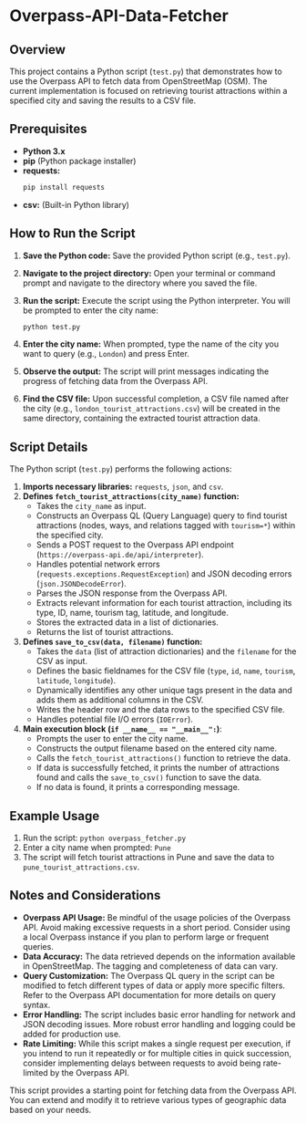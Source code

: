 # Overpass-API-Data-Fetcher


## Overview

This project contains a Python script (`test.py`) that demonstrates how to use the Overpass API to fetch data from OpenStreetMap (OSM). The current implementation is focused on retrieving tourist attractions within a specified city and saving the results to a CSV file.

## Prerequisites

* **Python 3.x**
* **pip** (Python package installer)
* **requests:**
    ```bash
    pip install requests
    ```
* **csv:** (Built-in Python library)

## How to Run the Script

1.  **Save the Python code:** Save the provided Python script (e.g., `test.py`).

2.  **Navigate to the project directory:** Open your terminal or command prompt and navigate to the directory where you saved the file.

3.  **Run the script:** Execute the script using the Python interpreter. You will be prompted to enter the city name:
    ```bash
    python test.py
    ```

4.  **Enter the city name:** When prompted, type the name of the city you want to query (e.g., `London`) and press Enter.

5.  **Observe the output:** The script will print messages indicating the progress of fetching data from the Overpass API.

6.  **Find the CSV file:** Upon successful completion, a CSV file named after the city (e.g., `london_tourist_attractions.csv`) will be created in the same directory, containing the extracted tourist attraction data.

## Script Details

The Python script (`test.py`) performs the following actions:

1.  **Imports necessary libraries:** `requests`, `json`, and `csv`.
2.  **Defines `fetch_tourist_attractions(city_name)` function:**
    * Takes the `city_name` as input.
    * Constructs an Overpass QL (Query Language) query to find tourist attractions (nodes, ways, and relations tagged with `tourism=*`) within the specified city.
    * Sends a POST request to the Overpass API endpoint (`https://overpass-api.de/api/interpreter`).
    * Handles potential network errors (`requests.exceptions.RequestException`) and JSON decoding errors (`json.JSONDecodeError`).
    * Parses the JSON response from the Overpass API.
    * Extracts relevant information for each tourist attraction, including its type, ID, name, tourism tag, latitude, and longitude.
    * Stores the extracted data in a list of dictionaries.
    * Returns the list of tourist attractions.
3.  **Defines `save_to_csv(data, filename)` function:**
    * Takes the `data` (list of attraction dictionaries) and the `filename` for the CSV as input.
    * Defines the basic fieldnames for the CSV file (`type`, `id`, `name`, `tourism`, `latitude`, `longitude`).
    * Dynamically identifies any other unique tags present in the data and adds them as additional columns in the CSV.
    * Writes the header row and the data rows to the specified CSV file.
    * Handles potential file I/O errors (`IOError`).
4.  **Main execution block (`if __name__ == "__main__":`)**:
    * Prompts the user to enter the city name.
    * Constructs the output filename based on the entered city name.
    * Calls the `fetch_tourist_attractions()` function to retrieve the data.
    * If data is successfully fetched, it prints the number of attractions found and calls the `save_to_csv()` function to save the data.
    * If no data is found, it prints a corresponding message.

## Example Usage

1.  Run the script: `python overpass_fetcher.py`
2.  Enter a city name when prompted: `Pune`
3.  The script will fetch tourist attractions in Pune and save the data to `pune_tourist_attractions.csv`.

## Notes and Considerations

* **Overpass API Usage:** Be mindful of the usage policies of the Overpass API. Avoid making excessive requests in a short period. Consider using a local Overpass instance if you plan to perform large or frequent queries.
* **Data Accuracy:** The data retrieved depends on the information available in OpenStreetMap. The tagging and completeness of data can vary.
* **Query Customization:** The Overpass QL query in the script can be modified to fetch different types of data or apply more specific filters. Refer to the Overpass API documentation for more details on query syntax.
* **Error Handling:** The script includes basic error handling for network and JSON decoding issues. More robust error handling and logging could be added for production use.
* **Rate Limiting:** While this script makes a single request per execution, if you intend to run it repeatedly or for multiple cities in quick succession, consider implementing delays between requests to avoid being rate-limited by the Overpass API.

This script provides a starting point for fetching data from the Overpass API. You can extend and modify it to retrieve various types of geographic data based on your needs.
